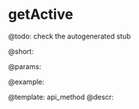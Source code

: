 getActive
=============


@todo:
	check the autogenerated stub

@short:
	

@params:





@example:

@template:	api_method
@descr:

